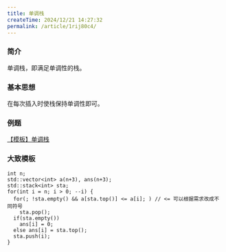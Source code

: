 ```yaml
---
title: 单调栈
createTime: 2024/12/21 14:27:32
permalink: /article/1rij80c4/
---
```


### 简介

单调栈，即满足单调性的栈。

### 基本思想

在每次插入时使栈保持单调性即可。

### 例题

[【模板】单调栈](https://www.luogu.com.cn/problem/P5788)

### 大致模板
```cpp{5,6,10}
int n;
std::vector<int> a(n+3), ans(n+3);
std::stack<int> sta;
for(int i = n; i > 0; --i) {
  for(; !sta.empty() && a[sta.top()] <= a[i]; ) // <= 可以根据需求改成不同符号
    sta.pop();
  if(sta.empty()) 
    ans[i] = 0;
  else ans[i] = sta.top();
  sta.push(i);
}
```
